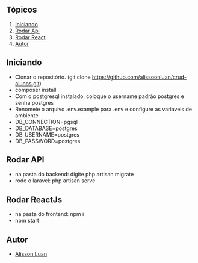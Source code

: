   ## Tópicos
1.  [Iniciando](#iniciando)
2.  [Rodar Api](#rodarapi)
3.  [Rodar React](#rodarjs)
4.  [Autor](#autor)


<a name="iniciando"/></a>
## Iniciando
  - Clonar o repositório. (git clone https://github.com/alissoonluan/crud-alunos.git)
  - composer install
  - Com o postgresql instalado, coloque o username padrão postgres e senha postgres
  - Renomeie o arquivo .env.example para .env e configure as variaveis de ambiente
  - DB_CONNECTION=pgsql
  - DB_DATABASE=postgres
  - DB_USERNAME=postgres
  - DB_PASSWORD=postgres
  
<a name="rodarapi"/></a>
## Rodar API	
   - na pasta do backend: digite php artisan migrate
   - rode o laravel: php artisan serve
<a name="rodarjs"/></a>  
## Rodar ReactJs
  - na pasta do frontend: npm i
  - npm start
  
     
<a name="autor"/></a>
## Autor
  - [Alisson Luan](https://br.linkedin.com/in/alissoonluan)
